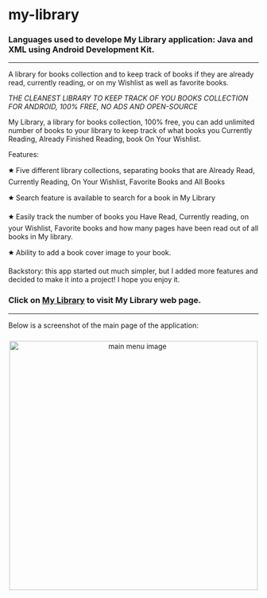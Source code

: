 # my-library

### Languages used to develope My Library application: Java and XML using Android Development Kit. 

-----

A library for books collection and to keep track of books if they are already read, currently reading, or on my Wishlist as well as favorite books.

*THE CLEANEST LIBRARY TO KEEP TRACK OF YOU BOOKS COLLECTION FOR ANDROID, 100% FREE, NO ADS AND OPEN-SOURCE*

My Library, a library for books collection, 100% free, you can add unlimited  number of books to your library to keep track of what books you Currently Reading, Already Finished Reading, book On Your Wishlist.

Features:

🟊 Five different library collections, separating books that are Already Read, Currently Reading, On Your Wishlist, Favorite Books and All Books

🟊 Search feature is available to search for a book in My Library

🟊 Easily track the number of books you Have Read, Currently reading, on your Wishlist, Favorite books and how many pages have been read out of all books in My library.

🟊 Ability to add a book cover image to your book.

Backstory: this app started out much simpler, but I added more features and decided to make it into a project! I hope you enjoy it.

### Click on [My Library](https://sirajsaleem.com/apps/my-library/my-library.html) to visit My Library web page.
-----
Below is a screenshot of the main page of the application:
#####
<div align="center">
  <img height="500px" src="https://sirajsaleem.com/apps/my-library/images/main-menu.png" alt="main menu image" />
</div>
